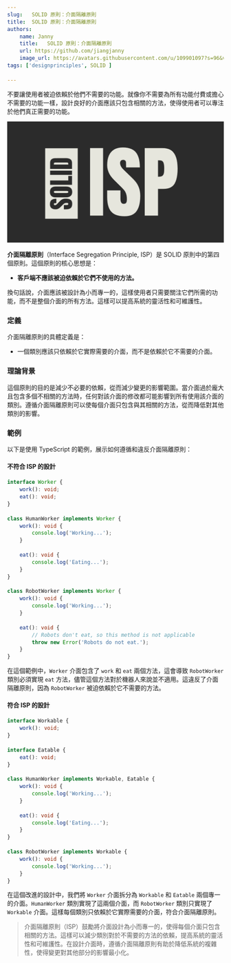 ```yaml
---
slug:   SOLID 原則：介面隔離原則
title:  SOLID 原則：介面隔離原則 
authors:
    name: Janny
    title:   SOLID 原則：介面隔離原則
    url: https://github.com/jiangjanny
    image_url: https://avatars.githubusercontent.com/u/109901097?s=96&v=4
tags: ['designprinciples', SOLID ]

---
```


不要讓使用者被迫依賴於他們不需要的功能。就像你不需要為所有功能付費或擔心不需要的功能一樣，設計良好的介面應該只包含相關的方法，使得使用者可以專注於他們真正需要的功能。

![alt text](image-4.png)

**介面隔離原則**（Interface Segregation Principle, ISP）是 SOLID 原則中的第四個原則。這個原則的核心思想是：

- **客戶端不應該被迫依賴於它們不使用的方法。**

換句話說，介面應該被設計為小而專一的，這樣使用者只需要關注它們所需的功能，而不是整個介面的所有方法。這樣可以提高系統的靈活性和可維護性。

### 定義

介面隔離原則的具體定義是：
- 一個類別應該只依賴於它實際需要的介面，而不是依賴於它不需要的介面。

### 理論背景

這個原則的目的是減少不必要的依賴，從而減少變更的影響範圍。當介面過於龐大且包含多個不相關的方法時，任何對該介面的修改都可能影響到所有使用該介面的類別。遵循介面隔離原則可以使每個介面只包含與其相關的方法，從而降低對其他類別的影響。

### 範例

以下是使用 TypeScript 的範例，展示如何遵循和違反介面隔離原則：

#### **不符合 ISP 的設計**

```typescript
interface Worker {
    work(): void;
    eat(): void;
}

class HumanWorker implements Worker {
    work(): void {
        console.log('Working...');
    }
    
    eat(): void {
        console.log('Eating...');
    }
}

class RobotWorker implements Worker {
    work(): void {
        console.log('Working...');
    }
    
    eat(): void {
        // Robots don't eat, so this method is not applicable
        throw new Error('Robots do not eat.');
    }
}
```

在這個範例中，`Worker` 介面包含了 `work` 和 `eat` 兩個方法，這會導致 `RobotWorker` 類別必須實現 `eat` 方法，儘管這個方法對於機器人來說並不適用。這違反了介面隔離原則，因為 `RobotWorker` 被迫依賴於它不需要的方法。

#### **符合 ISP 的設計**

```typescript
interface Workable {
    work(): void;
}

interface Eatable {
    eat(): void;
}

class HumanWorker implements Workable, Eatable {
    work(): void {
        console.log('Working...');
    }
    
    eat(): void {
        console.log('Eating...');
    }
}

class RobotWorker implements Workable {
    work(): void {
        console.log('Working...');
    }
}
```

在這個改進的設計中，我們將 `Worker` 介面拆分為 `Workable` 和 `Eatable` 兩個專一的介面。`HumanWorker` 類別實現了這兩個介面，而 `RobotWorker` 類別只實現了 `Workable` 介面。這樣每個類別只依賴於它實際需要的介面，符合介面隔離原則。

> 介面隔離原則（ISP）鼓勵將介面設計為小而專一的，使得每個介面只包含相關的方法。這樣可以減少類別對於不需要的方法的依賴，提高系統的靈活性和可維護性。在設計介面時，遵循介面隔離原則有助於降低系統的複雜性，使得變更對其他部分的影響最小化。



